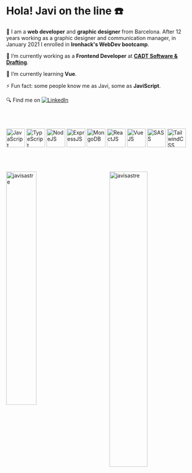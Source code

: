 <h1>Hola! Javi on the line ☎️</h1>

🧬 I am a **web developer** and **graphic designer** from Barcelona. After 12 years working as a graphic designer and communication manager, in January 2021 I enrolled in **Ironhack's WebDev bootcamp**.

🔭 I’m currently working as a **Frontend Developer** at **[CADT Software & Drafting](http://www.cadt.com/)**.

🌱 I’m currently learning **Vue**.

⚡ Fun fact: some people know me as Javi, some as **JaviScript**.

🔍 Find me on [![LinkedIn](https://img.shields.io/badge/linkedin-%230077B5.svg?style=for-the-badge&logo=linkedin&logoColor=white)](https://www.linkedin.com/in/javi-sastre-web-dev/)

<br><br>

<p align="left" width="100%">
<img src="https://cdn.jsdelivr.net/gh/devicons/devicon/icons/javascript/javascript-original.svg" alt="JavaScript" height="50px" />
<img src="https://cdn.jsdelivr.net/gh/devicons/devicon/icons/typescript/typescript-original.svg" alt="TypeScript" height="50px" />    
<img src="https://cdn.jsdelivr.net/gh/devicons/devicon/icons/nodejs/nodejs-original.svg" alt="NodeJS" height="50px" />
<img src="https://cdn.jsdelivr.net/gh/devicons/devicon/icons/express/express-original-wordmark.svg" alt="ExpressJS" height="50px" /> 
<img src="https://cdn.jsdelivr.net/gh/devicons/devicon/icons/mongodb/mongodb-original-wordmark.svg" alt="MongoDB" height="50px" />
<img src="https://cdn.jsdelivr.net/gh/devicons/devicon/icons/react/react-original-wordmark.svg" alt="ReactJS" height="50px" />
 <img src="https://cdn.jsdelivr.net/gh/devicons/devicon/icons/vuejs/vuejs-original-wordmark.svg" alt="VueJS" height="50px"/> 
<img src="https://cdn.jsdelivr.net/gh/devicons/devicon/icons/sass/sass-original.svg" alt="SASS" height="50px" />
 <img src="https://cdn.jsdelivr.net/gh/devicons/devicon/icons/tailwindcss/tailwindcss-original-wordmark.svg" height="50p" alt="TailwindCSS"/>
</p>

<br><br>

<p><img align="left" src="https://github-readme-stats.vercel.app/api/top-langs?username=javisastre&show_icons=true&theme=dark&locale=en&layout=compact&hide=handlebars,shell" alt="javisastre" width="40%"/><img align="right" src="https://github-readme-stats.vercel.app/api?username=javisastre&show_icons=true&theme=dark&locale=en" alt="javisastre" width="45%"/></p><br>
